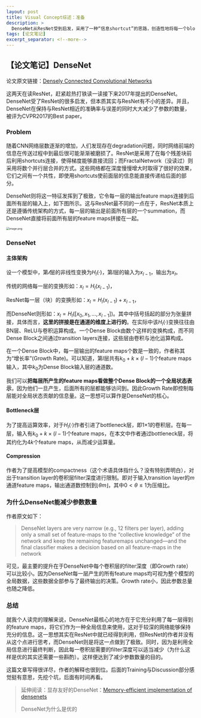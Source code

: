 ```yaml
---
layout: post
title: Visual Concept综述：准备
description: >
  DenseNet从ResNet受到启发，采用了一种“信息shortcut”的思路，创造性地将每一个block的输出连到后面所有block的输入上。DenseNet在保持与ResNet相近的准确率与误差的同时大大减少了参数的数量，被评为CVPR2017的Best paper。
tags: [论文笔记]
excerpt_separator: <!--more-->
---
```


## 【论文笔记】DenseNet

论文原文链接：[Densely Connected Convolutional Networks](https://openaccess.thecvf.com/content_cvpr_2017/html/Huang_Densely_Connected_Convolutional_CVPR_2017_paper.html)

这两天在读ResNet，赶紧趁热打铁读一读接下来2017年提出的DenseNet。DenseNet受了ResNet的很多启发，但本质其实与ResNet有不小的差异。并且，DenseNet在保持与ResNet相近的准确率与误差的同时大大减少了参数的数量，被评为CVPR2017的Best paper。

<!--more-->

### Problem

随着CNN网络层数逐渐的增加，人们发现存在degradation问题，同时网络前端的信息在传送过程中到最后很可能渐渐被磨损了。ResNet是采用了在每个残差块前后利用shortcuts连接，使得梯度能够直接流回；而FractalNetwork（没读过）则采用将数个并行层合并的方式。这些网络都在深度慢慢增大时取得了很好的效果，它们之间有一个共性，即使用shortcuts使前面层的信息能直接传递给后面的部分。

DenseNet则将这一特征发挥到了极致，它令每一层的输出feature maps连接到后面所有层的输入上，如下图所示。这与ResNet最不同的一点在于，ResNet本质上还是遵循传统架构的方式，每一层的输出是前面所有层的一个summation，而DenseNet直接将前面所有层的feature maps拼接在一起。

<img src="http://tva1.sinaimg.cn/large/008qPTh8ly1h3y7dalwdej30nr0jwai3.jpg" alt="image.png" style="zoom:50%;" align=center/>



### DenseNet

#### 主体架构

设一个模型中，第$\mathcal{l}$层的非线性变换为$H_{l}(·)$，第$l$层的输入为$x_{l-1}$，输出为$x_{l}$。

传统的网络每一层的变换形如：$x_l = H_{l}(x_{l-1})$，

ResNet每一层（块）的变换形如：$x_l = H_{l}(x_{l-1})+x_{l-1}$，

而DenseNet则形如：$x_l=H_l([x_0,x_1, \dots,x_{l-1}])$。其中中括号括起的部分为张量拼接，具体而言，**这里的拼接是在通道的维度上进行的**。在实际中该$H_l(·)$变换往往由BN层、ReLU与卷积运算构成。一个Dense Block由数个这样的变换构成，而不同Dense Block之间通过transition layers连接，这些层由卷积与池化运算构成。

在一个Dense Block中，每一层输出的feature maps个数是一致的，作者称其为“增长率”(Growth Rate)。可以知道，第$l$层共有$k_0+k\times(l-1)$个feature maps输入，其中$k_0$为Dense Block输入层的通道数。

我们可以**把每层所产生的feature maps看做整个Dense Block的一个全局状态表示**，因为他们一旦产生，后面所有的层都能够访问到。因此Growth Rate即控制每层能对全局状态贡献的信息量。这一思想可以算作是DenseNet的核心。

#### Bottleneck层

为了提高运算效率，对于$H_l(·)$作者引进了bottleneck层，即1×1的卷积层。在每一层，输入有$k_0+k\times(l-1)$个feature maps，在本文中作者通过bottleneck层，将其约化为$4k$个feature maps，从而减少运算量。

#### Compression

作者为了提高模型的compactness（这个术语具体指什么？没有特别弄明白），对出于transition layer的卷积层filter深度进行限制。即对于输入transition layer的$m$通道feature maps，输出通道数控制到$\lfloor\theta m\rfloor$，其中$0\lt\theta \le1$为压缩比。

### 为什么DenseNet能减少参数数量

作者原文如下：

> DenseNet layers are very narrow (e.g., 12 filters per layer), adding only a small set of feature-maps to the “collective knowledge” of the network and keep the remaining featuremaps unchanged—and the final classifier makes a decision based on all feature-maps in the network

可见，最主要的提升在于DenseNet中每个卷积层的filter深度（即Growth rate）可以比较小。因为DenseNet每一层产生的所有feature maps均可视为整个模型的全局数据，这些数据全部参与了最终输出的决策。Growth rate小，因此参数总量也随之降低。

### 总结

就我个人读完的理解来说，DenseNet最核心的地方在于它充分利用了每一层得到的feature maps，将它们作为一种全局信息来使用，这对于较深的网络能够保持充分的信息。这一思想其实在ResNet中就已经得到利用，但ResNet的作者并没有从这个点进行思考，而DenseNet则是将这一点做到了极致。同时，因为是利用全局信息进行最终判断，因此每一卷积层需要的filter深度可以适当减少（为什么这样是优的其实还需要一些斟酌）。这样便达到了减少参数数量的目的。

这篇文章写得很详尽，作者的解释也很到位。后面的Training与Discussion部分感觉挺有意思，先挖个坑，后面有时间再看。

> 延伸阅读：显存友好的DenseNet：[Memory-efficient implementation of densenets](https://link.zhihu.com/?target=https%3A//arxiv.org/pdf/1707.06990.pdf)
>
> DenseNet为什么是优的
